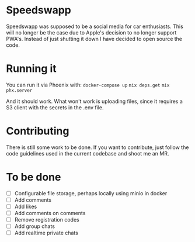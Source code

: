 # Speedswapp

Speedswapp was supposed to be a social media for car enthusiasts. This will no longer be the case due to Apple's decision to no longer support PWA's. Instead of just shutting it down I have decided to open source the code.

# Running it
You can run it via Phoenix with:
`docker-compose up`
`mix deps.get`
`mix phx.server`

And it should work. What won't work is uploading files, since it requires a S3 client with the secrets in the .env file.

# Contributing
There is still some work to be done. If you want to contribute, just follow the code guidelines used in the current codebase and shoot me an MR.

# To be done
- [ ] Configurable file storage, perhaps locally using minio in docker
- [ ] Add comments
- [ ] Add likes
- [ ] Add comments on comments
- [ ] Remove registration codes
- [ ] Add group chats
- [ ] Add realtime private chats
